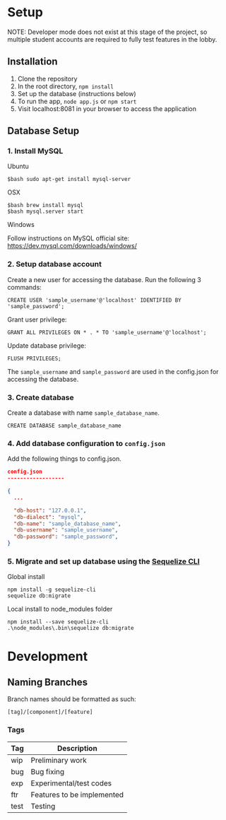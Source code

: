 # Setup

NOTE: Developer mode does not exist at this stage of the project, so multiple student accounts are required to fully test features in the lobby.


## Installation

1. Clone the repository
2. In the root directory, ```npm install```
3. Set up the database (instructions below)
4. To run the app, ```node app.js``` or ```npm start```
5. Visit localhost:8081 in your browser to access the application


## Database Setup

### 1. Install MySQL
Ubuntu

```
$bash sudo apt-get install mysql-server
```
OSX
```
$bash brew install mysql
$bash mysql.server start
```
Windows

Follow instructions on MySQL official site:
https://dev.mysql.com/downloads/windows/


### 2. Setup database account

Create a new user for accessing the database. Run the following 3 commands:

```
CREATE USER 'sample_username'@'localhost' IDENTIFIED BY 'sample_password';
```

Grant user privilege:

```
GRANT ALL PRIVILEGES ON * . * TO 'sample_username'@'localhost';
```

Update database privilege:

```
FLUSH PRIVILEGES;
```

The `sample_username` and `sample_password` are used in the config.json for accessing the database.


### 3. Create database

Create a database with name `sample_database_name`.
```
CREATE DATABASE sample_database_name
```


### 4. Add database configuration to `config.json`

Add the following things to config.json.

``` json
config.json
------------------

{
  ...

  "db-host": "127.0.0.1",
  "db-dialect": "mysql",
  "db-name": "sample_database_name",
  "db-username": "sample_username",
  "db-password": "sample_password",
}

```

### 5. Migrate and set up database using the [Sequelize CLI](https://github.com/sequelize/cli)

Global install
```
npm install -g sequelize-cli
sequelize db:migrate
```

Local install to node_modules folder
```
npm install --save sequelize-cli
.\node_modules\.bin\sequelize db:migrate
```

# Development

## Naming Branches

Branch names should be formatted as such:

`[tag]/[component]/[feature]`

### Tags

| Tag | Description |
| --- | --- |
| wip | Preliminary work |
| bug | Bug fixing |
| exp | Experimental/test codes |
| ftr | Features to be implemented |
| test | Testing |
